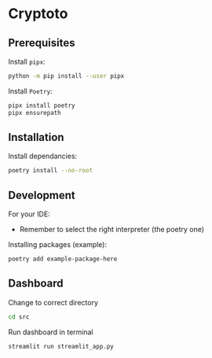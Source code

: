 # Cryptoto

## Prerequisites

Install `pipx`:
```bash
python -m pip install --user pipx
```

Install `Poetry`:
```bash
pipx install poetry
pipx ensurepath
```

## Installation

Install dependancies:
```bash
poetry install --no-root
```

## Development

For your IDE:
- Remember to select the right interpreter (the poetry one)

Installing packages (example):
```bash
poetry add example-package-here
```

## Dashboard 

Change to correct directory
```bash
cd src
```

Run dashboard in terminal 
```bash
streamlit run streamlit_app.py 
```

